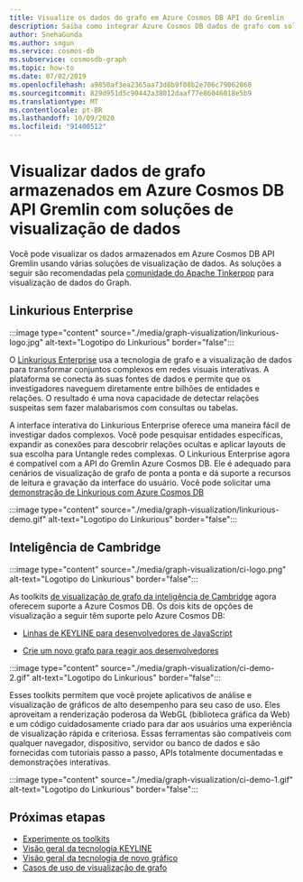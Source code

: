 ```yaml
---
title: Visualize os dados do grafo em Azure Cosmos DB API do Gremlin
description: Saiba como integrar Azure Cosmos DB dados de grafo com soluções de visualização (Linkurious Enterprise, inteligência de Cambridge).
author: SnehaGunda
ms.author: sngun
ms.service: cosmos-db
ms.subservice: cosmosdb-graph
ms.topic: how-to
ms.date: 07/02/2019
ms.openlocfilehash: a9850af3ea2365aa73d8b9f08b2e706c79062860
ms.sourcegitcommit: 829d951d5c90442a38012daaf77e86046018e5b9
ms.translationtype: MT
ms.contentlocale: pt-BR
ms.lasthandoff: 10/09/2020
ms.locfileid: "91400512"
---
```

# <a name="visualize-graph-data-stored-in-azure-cosmos-db-gremlin-api-with-data-visualization-solutions"></a>Visualizar dados de grafo armazenados em Azure Cosmos DB API Gremlin com soluções de visualização de dados

Você pode visualizar os dados armazenados em Azure Cosmos DB API Gremlin usando várias soluções de visualização de dados. As soluções a seguir são recomendadas pela [comunidade do Apache Tinkerpop](https://tinkerpop.apache.org/#poweredby) para visualização de dados do Graph.

## <a name="linkurious-enterprise"></a>Linkurious Enterprise

:::image type="content" source="./media/graph-visualization/linkurious-logo.jpg" alt-text="Logotipo do Linkurious" border="false":::

O [Linkurious Enterprise](https://linkurio.us/product/) usa a tecnologia de grafo e a visualização de dados para transformar conjuntos complexos em redes visuais interativas. A plataforma se conecta às suas fontes de dados e permite que os investigadores naveguem diretamente entre bilhões de entidades e relações. O resultado é uma nova capacidade de detectar relações suspeitas sem fazer malabarismos com consultas ou tabelas.

A interface interativa do Linkurious Enterprise oferece uma maneira fácil de investigar dados complexos. Você pode pesquisar entidades específicas, expandir as conexões para descobrir relações ocultas e aplicar layouts de sua escolha para Untangle redes complexas. O Linkurious Enterprise agora é compatível com a API do Gremlin Azure Cosmos DB. Ele é adequado para cenários de visualização de grafo de ponta a ponta e dá suporte a recursos de leitura e gravação da interface do usuário. Você pode solicitar uma [demonstração de Linkurious com Azure Cosmos DB](https://linkurio.us/contact/)

:::image type="content" source="./media/graph-visualization/linkurious-demo.gif" alt-text="Logotipo do Linkurious" border="false":::

## <a name="cambridge-intelligence"></a>Inteligência de Cambridge

:::image type="content" source="./media/graph-visualization/ci-logo.png" alt-text="Logotipo do Linkurious" border="false":::

As toolkits [de visualização de grafo da inteligência de Cambridge](https://cambridge-intelligence.com/products/) agora oferecem suporte a Azure Cosmos DB. Os dois kits de opções de visualização a seguir têm suporte pelo Azure Cosmos DB:

- [Linhas de KEYLINE para desenvolvedores de JavaScript](https://cambridge-intelligence.com/keylines/)

- [Crie um novo grafo para reagir aos desenvolvedores](https://cambridge-intelligence.com/regraph/)

:::image type="content" source="./media/graph-visualization/ci-demo-2.gif" alt-text="Logotipo do Linkurious" border="false":::

Esses toolkits permitem que você projete aplicativos de análise e visualização de gráficos de alto desempenho para seu caso de uso. Eles aproveitam a renderização poderosa da WebGL (biblioteca gráfica da Web) e um código cuidadosamente criado para dar aos usuários uma experiência de visualização rápida e criteriosa. Essas ferramentas são compatíveis com qualquer navegador, dispositivo, servidor ou banco de dados e são fornecidas com tutoriais passo a passo, APIs totalmente documentadas e demonstrações interativas.

:::image type="content" source="./media/graph-visualization/ci-demo-1.gif" alt-text="Logotipo do Linkurious" border="false":::


## <a name="next-steps"></a>Próximas etapas

- [Experimente os toolkits](https://cambridge-intelligence.com/try/)
- [Visão geral da tecnologia KEYLINE](https://cambridge-intelligence.com/keylines/technology/)
- [Visão geral da tecnologia de novo gráfico](https://cambridge-intelligence.com/regraph/technology/)
- [Casos de uso de visualização de grafo](https://cambridge-intelligence.com/use-cases/)
